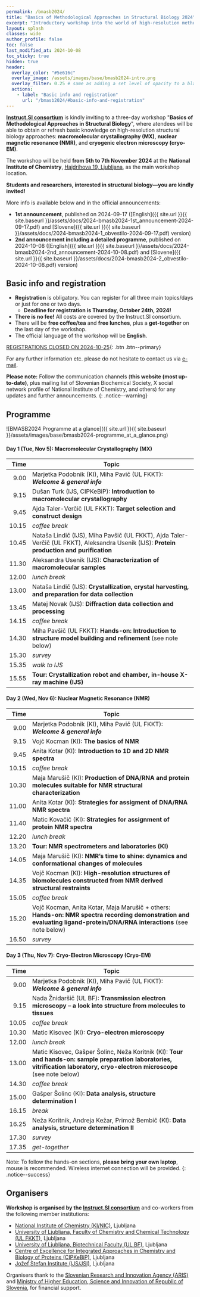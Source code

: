 ```yaml
---
permalink: /bmasb2024/
title: "Basics of Methodological Approaches in Structural Biology 2024"
excerpt: "Introductory workshop into the world of high-resolution methodological approaches in structural biology"
layout: splash
classes: wide
author_profile: false
toc: false
last_modified_at: 2024-10-08
toc_sticky: true
hidden: true
header:
  overlay_color: "#5e616c"
  overlay_image: /assets/images/base/bmasb2024-intro.png
  overlay_filter: 0.25 # same as adding a set level of opacity to a black background
  actions:
    - label: "Basic info and registration"
      url: "/bmasb2024/#basic-info-and-registration"
---
```


**[Instruct.SI consortium](https://instruct-eric.si)** is kindly inviting to a three-day workshop "**Basics of Methodological Approaches in Structural Biology**", where atendees will be able to obtain or refresh basic knowledge on high-resolution structural biology approaches: **macromolecular crystallography (MX)**, **nuclear magnetic resonance (NMR)**, and **cryogenic electron microscopy (cryo-EM)**.

The workshop will be held **from 5th to 7th November 2024** at the **National Institute of Chemistry**, [Hajdrihova 19, Ljubljana](https://www.openstreetmap.org/?mlat=46.042711&mlon=14.493613#map=19/46.042711/14.493613), as the main workshop location.

**Students and researchers, interested in structural biology—you are kindly invited!**

More info is available below and in the official announcements:
- **1st announcement**, published on 2024-09-17 ([English]({{ site.url }}{{ site.baseurl }}/assets/docs/2024-bmasb2024-1st_announcement-2024-09-17.pdf) and [Slovene]({{ site.url }}{{ site.baseurl }}/assets/docs/2024-bmasb2024-1_obvestilo-2024-09-17.pdf) version)
- **2nd announcement including a detailed programme**, published on 2024-10-08 ([English]({{ site.url }}{{ site.baseurl }}/assets/docs/2024-bmasb2024-2nd_announcement-2024-10-08.pdf) and [Slovene]({{ site.url }}{{ site.baseurl }}/assets/docs/2024-bmasb2024-2_obvestilo-2024-10-08.pdf) version)

## Basic info and registration

- **Registration** is obligatory. You can register for all three main topics/days or just for one or two days.
  - **Deadline for registration is Thursday, October 24th, 2024!**
- **There is no fee!** All costs are covered by the Instruct.SI consortium.
- There will be **free coffee/tea** and **free lunches**, plus a **get-together** on the last day of the workshop.
- The official language of the workshop will be **English**.

<!--- [REGISTRATION FORM](https://forms.gle/ixqsPmgCFPjVd1pE7){: .btn .btn--danger} --->

[REGISTRATIONS CLOSED ON 2024-10-25](#basic-info-and-registration){: .btn .btn--primary}

For any further information etc. please do not hesitate to contact us via [e-mail](mailto:instruct.si@ki.si).

**Please note:** Follow the communication channels (**this website (most up-to-date)**, plus mailing list of Slovenian Biochemical Society, X social network profile of National Institute of Chemistry, and others) for any updates and further announcements.
{: .notice--warning}

## Programme

![BMASB2024 Programme at a glance]({{ site.url }}{{ site.baseurl }}/assets/images/base/bmasb2024-programme_at_a_glance.png)

#### Day 1 (Tue, Nov 5): Macromolecular Crystallography (MX)

|Time       |Topic        |
|----------:|-------------|
| 9.00|Marjetka Podobnik (KI), Miha Pavič (UL FKKT): ***Welcome & general info***|
| 9.15|Dušan Turk (IJS, CIPKeBiP): **Introduction to macromolecular crystallography**|
| 9.45|Ajda Taler-Verčič (UL FKKT): **Target selection and construct design**|
|10.15|*coffee break*|
|10.45|Nataša Lindič (IJS), Miha Pavšič (UL FKKT), Ajda Taler-Verčič (UL FKKT), Aleksandra Usenik (IJS): **Protein production and purification**|
|11.30|Aleksandra Usenik (IJS): **Characterization of macromolecular samples**|
|12.00|*lunch break*|
|13.00|Nataša Lindič (IJS): **Crystallization, crystal harvesting, and preparation for data collection**|
|13.45|Matej Novak (IJS): **Diffraction data collection and processing**|
|14.15|*coffee break*|
|14.30|Miha Pavšič (UL FKKT): **Hands-on: Introduction to structure model building and refinement** (see note below)|
|15.30|*survey*|
|15.35|*walk to IJS*|
|15.55|**Tour: Crystallization robot and chamber, in-house X-ray machine (IJS)**|

#### Day 2 (Wed, Nov 6): Nuclear Magnetic Resonance (NMR)

|Time       |Topic        |
|----------:|-------------|
| 9.00|Marjetka Podobnik (KI), Miha Pavič (UL FKKT): ***Welcome & general info***|
| 9.15|Vojč Kocman (KI): **The basics of NMR**|
| 9.45|Anita Kotar (KI): **Introduction to 1D and 2D NMR spectra**|
|10.15|*coffee break*|
|10.30|Maja Marušič (KI): **Production of DNA/RNA and protein molecules suitable for NMR structural characterization**|
|11.00|Anita Kotar (KI): **Strategies for assigment of DNA/RNA NMR spectra**|
|11.40|Matic Kovačič (KI): **Strategies for assignment of protein NMR spectra**|
|12.20|*lunch break*|
|13.20|**Tour: NMR spectrometers and laboratories (KI)**|
|14.05|Maja Marušič (KI): **NMR’s time to shine: dynamics and conformational changes of molecules**|
|14.35|Vojč Kocman (KI): **High-resolution structures of biomolecules constructed from NMR derived structural restraints**|
|15.05|*coffee break*|
|15.20|Vojč Kocman, Anita Kotar, Maja Marušič + others: **Hands-on: NMR spectra recording demonstration and evaluating ligand-protein/DNA/RNA interactions** (see note below)|
|16.50|*survey*|

#### Day 3 (Thu, Nov 7): Cryo-Electron Microscopy (Cryo-EM)

|Time       |Topic        |
|----------:|-------------|
| 9.00|Marjetka Podobnik (KI), Miha Pavič (UL FKKT): ***Welcome & general info***|
| 9.15|Nada Žnidaršič (UL BF): **Transmission electron microscopy – a look into structure from molecules to tissues**|
|10.05|*coffee break*|
|10.30|Matic Kisovec (KI): **Cryo-electron microscopy**|
|12.00|*lunch break*|
|13.00|Matic Kisovec, Gašper Šolinc, Neža Koritnik (KI): **Tour and hands-on: sample preparation laboratories, vitrification laboratory, cryo-electron microscope** (see note below)|
|14.30|*coffee break*|
|15.00|Gašper Šolinc (KI): **Data analysis, structure determination I**|
|16.15|*break*|
|16.25|Neža Koritnik, Andreja Kežar, Primož Bembič (KI): **Data analysis, structure determination II**|
|17.30|*survey*|
|17.35|*get-together*|

Note: To follow the hands-on sections, **please bring your own laptop**, mouse is recommended. Wireless internet connection will be provided.
{: .notice--success}

## Organisers

**Workshop is organised by the [Instruct.SI consortium](https://instruct-eric.si)** and co-workers from the following member institutions:

- [National Institute of Chemistry (KI/NIC)](https://www.ki.si/), Ljubljana
- [University of Ljubljana, Faculty of Chemistry and Chemical Technology (UL FKKT)](https://fkkt.uni-lj.si/), Ljubljana
- [University of Ljubljana, Biotechnical Faculty (UL BF)](https://bf.uni-lj.si/), Ljubljana
- [Centre of Excellence for Integrated Approaches in Chemistry and Biology of Proteins (CIPKeBiP)](https://cipkebip.org/), Ljubljana
- [Jožef Stefan Institute (IJS/JSI)](https://www.ijs.si/), Ljubljana

Organisers thank to the [Slovenian Research and Innovation Agency (ARIS)](https://www.arrs.si/) and [Ministry of Higher Education, Science and Innovation of Republic of Slovenia](https://www.gov.si/drzavni-organi/ministrstva/ministrstvo-za-visoko-solstvo-znanost-in-inovacije/), for financial support.